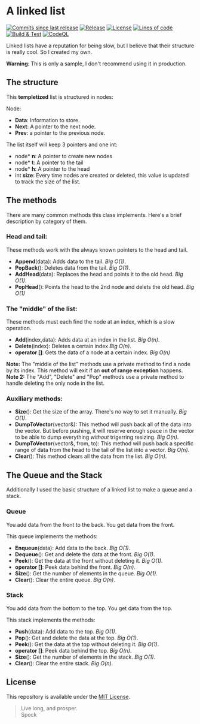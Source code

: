 # A linked list
[![Commits since last release](https://img.shields.io/github/commits-since/nico-castell/Linked-List/latest?label=Commits%20since%20last%20release&color=informational&logo=Git&logoColor=white&style=flat-square)](https://github.com/nico-castell/Linked-List/commits)
[![Release](https://img.shields.io/github/v/release/nico-castell/Linked-List?label=Release&color=informational&logo=GitHub&logoColor=white&style=flat-square)](https://github.com/nico-castell/Linked-List/releases)
[![License](https://img.shields.io/github/license/nico-castell/Linked-List?label=License&color=informational&logo=Open%20Source%20Initiative&logoColor=white&style=flat-square)](LICENSE)
[![Lines of code](https://img.shields.io/tokei/lines/github/nico-castell/Linked-List?label=Lines%20of%20code&color=informational&logo=C%2B%2B&logoColor=white&style=flat-square)](https://github.com/nico-castell/Linked-List)
[![Build & Test](https://img.shields.io/github/workflow/status/nico-castell/Linked-List/CMake-Build-Test?label=Build&logo=github&logoColor=white&style=flat-square)](https://github.com/nico-castell/Linked-List/actions/workflows/cmake.yml)
[![CodeQL](https://img.shields.io/github/workflow/status/nico-castell/Linked-List/CodeQL?label=CodeQL&logo=GitHub&logoColor=white&style=flat-square)]()

Linked lists have a reputation for being slow, but I believe that their structure is really cool. So I created my own.

**Warning**: This is only a sample, I don't recommend using it in production.

## The structure

This **templetized** list is structured in nodes:

Node:
- **Data**: Information to store.
- **Next**: A pointer to the next node.
- **Prev**: a pointer to the previous node.

The list itself will keep 3 pointers and one int:
- node* **n**: A pointer to create new nodes
- node* **t**: A pointer to the tail
- node* **h**: A pointer to the head
- int **size**: Every time nodes are created or deleted, this value is updated to track the size of the list.

## The methods

There are many common methods this class implements. Here's a brief description by category of them.

### Head and tail:

These methods work with the always known pointers to the head and tail.
- **Append**(data): Adds data to the tail. *Big O(1)*.
- **PopBack**(): Deletes data from the tail. *Big O(1)*.
- **AddHead**(data): Replaces the head and points it to the old head. *Big O(1)*.
- **PopHead**(): Points the head to the 2nd node and delets the old head. *Big O(1)*

### The "middle" of the list:

These methods must each find the node at an index, which is a slow operation.
- **Add**(index,data): Adds data at an index in the list. *Big O(n)*.
- **Delete**(index): Deletes a certain index *Big O(n)*.
- **operator []**: Gets the data of a node at a certain index. *Big O(n)*

**Note:** The "middle of the list" methods use a private method to find a node by its index. This method will exit if an **out of range exception** happens.
**Note 2:** The "Add", "Delete" and "Pop" methods use a private method to handle deleting the only node in the list.

### Auxiliary methods:

- **Size**(): Get the size of the array. There's no way to set it manually. *Big O(1)*.
- **DumpToVector**(vector&): This method will push back all of the data into the vector. But before pushing, it will reserve enough space in the vector to be able to dump everything *without* trigerring resizing. *Big O(n)*.
- **DumpToVector**(vector&, from, to): This method will push back a specific range of data from the head to the tail of the list into a vector. *Big O(n)*.
- **Clear**(): This method clears all the data from the list. *Big O(n)*.

## The Queue and the Stack

Additionally I used the basic structure of a linked list to make a queue and a stack.

### Queue

You add data from the front to the back. You get data from the front.

This queue implements the methods:
- **Enqueue**(data): Add data to the back. *Big O(1)*.
- **Dequeue**(): Get and delete the data at the front. *Big O(1)*.
- **Peek**(): Get the data at the front without deleting it. *Big O(1)*.
- **operator []**: Peek data behind the front. *Big O(n)*.
- **Size**(): Get the number of elements in the queue. *Big O(1)*.
- **Clear**(): Clear the entire queue. *Big O(n)*.

### Stack

You add data from the bottom to the top. You get data from the top.

This stack implements the methods:
- **Push**(data): Add data to the top. *Big O(1)*.
- **Pop**(): Get and delete the data at the top. *Big O(1)*.
- **Peek**(): Get the data at the top without deleting it. *Big O(1)*.
- **operator []**: Peek data behind the top. *Big O(n)*.
- **Size**(): Get the number of elements in the stack. *Big O(1)*.
- **Clear**(): Clear the entire stack. *Big O(n)*.

## License

This repository is available under the [MIT License](LICENSE).

> Live long, and prosper.  
> Spock
